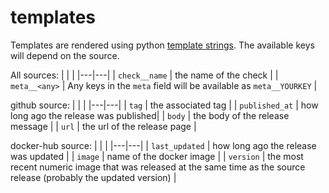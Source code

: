# templates

Templates are rendered using python [template strings](https://docs.python.org/3/library/string.html#template-strings). The available keys will depend on the source.

All sources:
| | |
|---|---|
| `check__name` | the name of the check |
| `meta__<any>` | Any keys in the `meta` field will be available as `meta__YOURKEY` |


github source:
| | |
|---|---|
| `tag` | the associated tag |
| `published_at` | how long ago the release was published|
| `body` | the body of the release message |
| `url` | the url of the release page |

docker-hub source:
| | |
|---|---|
| `last_updated` | how long ago the release was updated |
| `image` | name of the docker image |
| `version` | the most recent numeric image that was released at the same time as the source release (probably the updated version) |